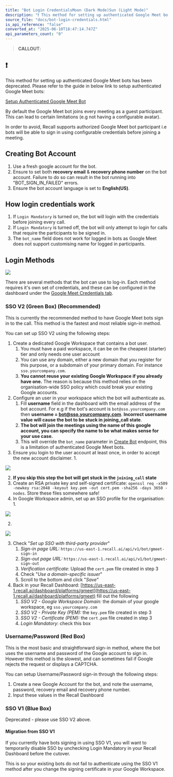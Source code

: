 ```yaml
---
title: "Bot Login CredentialsMoon (Dark Mode)Sun (Light Mode)"
description: "❗️ This method for setting up authenticated Google Meet bots has been deprecated. Please refer to the guide in below link to setup authenticated Google Meet bots:: Setup Authenticated Google Meet Bot By default the Google Meet bot joins every meeting as a guest participant. This can lead to certain ..."
source_file: "docs/bot-login-credentials.html"
is_api_reference: "false"
converted_at: "2025-06-10T18:47:14.747Z"
api_parameters_count: "0"
---
```

> **CALLOUT**:

## ❗️

This method for setting up authenticated Google Meet bots has been deprecated. Please refer to the guide in below link to setup authenticated Google Meet bots:

[Setup Authenticated Google Meet Bot](google-meet-login-getting-started)

By default the Google Meet bot joins every meeting as a guest participant. This can lead to certain limitations (e.g not having a configurable avatar).

In order to avoid, Recall supports authorized Google Meet bot participant i.e bots will be able to sign in using configurable credentials before joining a meeting.

## Creating Bot Account

[](#creating-bot-account)

1.  Use a fresh google account for the bot.
2.  Ensure to set both **recovery email** & **recovery phone number** on the bot account. Failure to do so can result in the bot running into "BOT\_SIGN\_IN\_FAILED" errors.
3.  Ensure the bot account language is set to **English(US)**.

## How login credentials work

[](#how-login-credentials-work)

1.  If `Login Mandatory` is turned on, the bot will login with the credentials before joining every call.
2.  If `Login Mandatory` is turned off, the bot will only attempt to login for calls that require the participants to be signed in.
3.  The `bot_name` field does not work for logged in bots as Google Meet does not support customising name for logged in participants.

## Login Methods

[](#login-methods)

![](https://files.readme.io/a07ae06-image.png)

There are several methods that the bot can use to log-in. Each method requires it's own set of credentials, and these can be configured in the dashboard under the [Google Meet Credentials tab](https://api.recall.ai/dashboard/platforms/gmeet).

### SSO V2 (Green Box) (Recommended)

[](#sso-v2-green-box-recommended)

This is currently the recommended method to have Google Meet bots sign in to the call. This method is the fastest and most reliable sign-in method.

You can set up SSO V2 using the following steps:

1.  Create a dedicated Google Workspace that contains a bot user.
    1.  You must have a paid workspace, it can be on the cheapest (starter) tier and only needs one user account
    2.  You can use any domain, either a new domain that you register for this purpose, or a subdomain of your primary domain. For instance `sso.yourcompany.com`.
    3.  **You cannot reuse your existing Google Workspace if you already have one.** The reason is because this method relies on the organisation-wide SSO policy which could break your existing Google accounts.
2.  Configure an user in your workspace which the bot will authenticate as.
    1.  Fill **username** field in the dashboard with the email address of the bot account. For e.g if the bot's account is `bot@sso.yourcompany.com` then **username = [bot@sso.yourcompany.com](mailto:bot@sso.yourcompany.com)**. **Incorrect username value will cause the bot to be stuck in joining\_call state**.
    2.  **The bot will join the meetings using the name of this google account, you can specify the name to be what makes sense for your use case.**
    3.  This will override the `bot_name` parameter in [Create Bot](/reference/bot_create.md) endpoint, this is a limitation of authenticated Google Meet bots.
3.  Ensure you login to the user account at least once, in order to accept the new account disclaimer.
    1.


![](https://files.readme.io/4f82faa-image_3.png)

2.  **If you skip this step the bot will get stuck in the `joining_call` state**
3.  Create an RSA private key and self-signed certificate: `openssl req -x509 -newkey rsa:2048 -keyout key.pem -out cert.pem -sha256 -days 3650 -nodes`. Store these files somewhere safe!
4.  In Google Workspace admin, set up an SSO profile for the organisation:
    1.


![](https://files.readme.io/b561cfa-Screenshot_2023-07-13_at_2.21.29_pm.png)

2.


![](https://files.readme.io/2952082-Screenshot_2023-07-13_at_2.28.35_pm.png)

3.  Check "*Set up SSO with third-party provider*"
    1.  *Sign-in page URL:* `https://us-east-1.recall.ai/api/v1/bot/gmeet-sign-in`
    2.  *Sign-out page URL:* `https://us-east-1.recall.ai/api/v1/bot/gmeet-sign-out`
    3.  *Verification certificate*: Upload the `cert.pem` file created in step 3
    4.  Check "*Use a domain-specific issuer*"
    5.  Scroll to the bottom and click "*Save*"
4.  Back in your Recall Dashboard: [https://us-east-1.recall.ai/dashboard/platforms/gmeet](https://us-east-1.recall.ai/dashboard/platforms/gmeet) fill out the following
    1.  *SSO V2 - Google Workspace Domain:* the domain of your google workspace, eg `sso.yourcompany.com`
    2.  *SSO V2 - Private Key (PEM):* the `key.pem` file created in step 3
    3.  *SSO V2 - Certificate (PEM):* the `cert.pem` file created in step 3
    4.  *Login Mandatory*: check this box

### Username/Password (Red Box)

[](#usernamepassword-red-box)

This is the most basic and straightforward sign-in method, where the bot uses the username and password of the Google account to sign in. However this method is the slowest, and can sometimes fail if Google rejects the request or displays a CAPTCHA.

You can setup Username/Password sign-in through the following steps:

1.  Create a new Google Account for the bot, and note the username, password, recovery email and recovery phone number.
2.  Input these values in the Recall Dashboard

### SSO V1 (Blue Box)

[](#sso-v1-blue-box)

Deprecated - please use SSO V2 above.

#### Migration from SSO V1

[](#migration-from-sso-v1)

If you currently have bots signing in using SSO V1, you will want to temporarily disable SSO by unchecking Login Mandatory in your Recall Dashboard before the cutover.

This is so your existing bots do not fail to authenticate using the SSO V1 method after you change the signing certificate in your Google Workspace.
